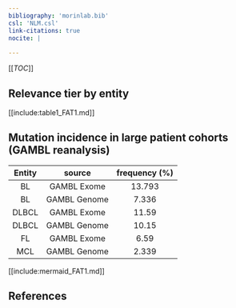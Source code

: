 ```yaml
---
bibliography: 'morinlab.bib'
csl: 'NLM.csl'
link-citations: true
nocite: |
  
---
```


[[_TOC_]]




## Relevance tier by entity

[[include:table1_FAT1.md]]


## Mutation incidence in large patient cohorts (GAMBL reanalysis)

|Entity|source |frequency (%)|
|:------:|:----:|:----:|
|BL|GAMBL Exome |13.793 |
|BL|GAMBL Genome |7.336 |
|DLBCL|GAMBL Exome |11.59 |
|DLBCL|GAMBL Genome |10.15 |
|FL|GAMBL Exome |6.59 |
|MCL|GAMBL Genome |2.339 |


[[include:mermaid_FAT1.md]]

## References


